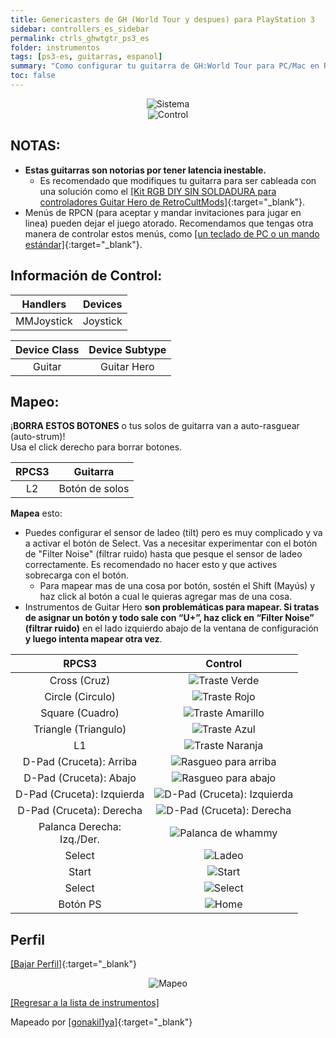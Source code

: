 ```yaml
---
title: Genericasters de GH (World Tour y despues) para PlayStation 3
sidebar: controllers_es_sidebar
permalink: ctrls_ghwtgtr_ps3_es
folder: instrumentos
tags: [ps3-es, guitarras, espanol]
summary: "Como configurar tu guitarra de GH:World Tour para PC/Mac en RPCS3."
toc: false
---
```


<div align="center"> <img src="https://rb3pc.milohax.org/images/instruments/plat/ps3.png" alt="Sistema" title="Sistema"></div>

<div align="center"> <img src="https://rb3pc.milohax.org/images/instruments/cont/ghwtcontroller.png" alt="Control" title="Control"></div>

## NOTAS:

* **Estas guitarras son notorias por tener latencia inestable.**
	* Es recomendado que modifiques tu guitarra para ser cableada con una solución como el [[Kit RGB DIY SIN SOLDADURA para controladores Guitar Hero de RetroCultMods]](https://www.etsy.com/mx/listing/1505287559/kit-rgb-diy-sin-soldadura-para){:target="_blank"}.
* Menús de RPCN (para aceptar y mandar invitaciones para jugar en linea) pueden dejar el juego atorado. Recomendamos que tengas otra manera de controlar estos menús, como [[un teclado de PC o un mando estándar]](https://rb3pc.milohax.org/ctrls_pads_es){:target="_blank"}.

## Información de Control:

| Handlers | Devices |
|:------------------:|:---------------------:|
| MMJoystick | Joystick |

| Device Class | Device Subtype |
|:------------------:|:---------------------:|
| Guitar | Guitar Hero |

## Mapeo:

¡**BORRA ESTOS BOTONES** o tus solos de guitarra van a auto-rasguear (auto-strum)!  
Usa el click derecho para borrar botones.

| **RPCS3** | **Guitarra** |
|:--------:|:-----------:|
| L2 | Botón de solos |

**Mapea** esto:

* Puedes configurar el sensor de ladeo (tilt) pero es muy complicado y va a activar el botón de Select. Vas a necesitar experimentar con el botón de "Filter Noise" (filtrar ruido) hasta que pesque el sensor de ladeo correctamente. Es recomendado no hacer esto y que actives sobrecarga con el botón.
	* Para mapear mas de una cosa por botón, sostén el Shift (Mayús) y haz click al botón a cual le quieras agregar mas de una cosa.
* Instrumentos de Guitar Hero **son problemáticas para mapear. Si tratas de asignar un botón y todo sale con “U+”, haz click en “Filter Noise” (filtrar ruido)** en el lado izquierdo abajo de la ventana de configuración **y luego intenta mapear otra vez**.

| **RPCS3**          | **Control** |
|:------------------:|:---------------------:|
| Cross (Cruz) | ![Traste Verde](https://rb3pc.milohax.org/images/btns/gtrs/gf.png "Traste Verde") |
| Circle (Circulo) | ![Traste Rojo](https://rb3pc.milohax.org/images/btns/gtrs/rf.png "Traste Rojo") |
| Square (Cuadro) | ![Traste Amarillo](https://rb3pc.milohax.org/images/btns/gtrs/yf.png "Traste Amarillo") |
| Triangle (Triangulo) | ![Traste Azul](https://rb3pc.milohax.org/images/btns/gtrs/bf.png "Traste Azul") |
| L1 | ![Traste Naranja](https://rb3pc.milohax.org/images/btns/gtrs/of.png "Traste Naranja") |
| D-Pad (Cruceta): Arriba | ![Rasgueo para arriba](https://rb3pc.milohax.org/images/btns/gtrs/sbu.png "Rasgueo para arriba") |
| D-Pad (Cruceta): Abajo | ![Rasgueo para abajo](https://rb3pc.milohax.org/images/btns/gtrs/sbd.png "Rasgueo para abajo") |
| D-Pad (Cruceta): Izquierda | ![D-Pad (Cruceta): Izquierda](https://rb3pc.milohax.org/images/btns/gtrs/dpl.png "D-Pad (Cruceta): Izquierda") |
| D-Pad (Cruceta): Derecha | ![D-Pad (Cruceta): Derecha](https://rb3pc.milohax.org/images/btns/gtrs/dpr.png "D-Pad (Cruceta): Derecha") |
| Palanca Derecha: <br/> Izq./Der. | ![Palanca de whammy](https://rb3pc.milohax.org/images/btns/gtrs/wb.png "Palanca de whammy") |
| Select | ![Ladeo](https://rb3pc.milohax.org/images/btns/gtrs/ts.png "Ladeo Vertical") |
| Start | ![Start](https://rb3pc.milohax.org/images/btns/ctrls/ps3/sta.png "Start") |
| Select | ![Select](https://rb3pc.milohax.org/images/btns/ctrls/ps3/sel.png "Select") |
| Botón PS | ![Home](https://rb3pc.milohax.org/images/btns/ctrls/ps3/home.png "Home") |

## Perfil

[[Bajar Perfil]](https://github.com/hmxmilohax/rb3-pc/raw/refs/heads/main/downloads/instrument-repo/PS3%20Guitar%20Hero%20Guitar.7z){:target="_blank"}

<div align="center"> <img src="https://rb3pc.milohax.org/images/instruments/maps/gtrps3ghmapping.png" alt="Mapeo" title="Mapeo"></div>

[[Regresar a la lista de instrumentos]](https://rb3pc.milohax.org/ctrls_es#lista-de-instrumentos)

Mapeado por [[gonakil1ya]](https://linktr.ee/Gonakil1ya){:target="_blank"}